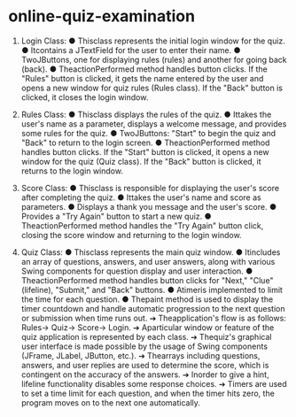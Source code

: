 # online-quiz-examination
 1. Login Class:
 ● Thisclass represents the initial login window for the quiz.
 ● Itcontains a JTextField for the user to enter their name.
 ● TwoJButtons, one for displaying rules (rules) and another for going back (back).
 ● TheactionPerformed method handles button clicks. If the "Rules" button is clicked, it
 gets the name entered by the user and opens a new window for quiz rules (Rules class). If
 the "Back" button is clicked, it closes the login window.
 
 2. Rules Class:
  ● Thisclass displays the rules of the quiz.
 ● Ittakes the user's name as a parameter, displays a welcome message, and provides some
 rules for the quiz.
 ● TwoJButtons: "Start" to begin the quiz and "Back" to return to the login screen.
 ● TheactionPerformed method handles button clicks. If the "Start" button is clicked, it
 opens a new window for the quiz (Quiz class). If the "Back" button is clicked, it returns
 to the login window.

 3. Score Class:
 ● Thisclass is responsible for displaying the user's score after completing the quiz.
 ● Ittakes the user's name and score as parameters.
 ● Displays a thank you message and the user's score.
 ● Provides a "Try Again" button to start a new quiz.
 ● TheactionPerformed method handles the "Try Again" button click, closing the score
 window and returning to the login window.

 4. Quiz Class:
 ● Thisclass represents the main quiz window.
 ● Itincludes an array of questions, answers, and user answers, along with various Swing
 components for question display and user interaction.
 ● TheactionPerformed method handles button clicks for "Next," "Clue" (lifeline),
 "Submit," and "Back" buttons.
 ● Atimeris implemented to limit the time for each question.
 ● Thepaint method is used to display the timer countdown and handle automatic
 progression to the next question or submission when time runs out.
➔ Theapplication's flow is as follows: Rules-> Quiz-> Score-> Login.
 ➔ Aparticular window or feature of the quiz application is represented by each
 class.
 ➔ Thequiz's graphical user interface is made possible by the usage of Swing
 components (JFrame, JLabel, JButton, etc.).
 ➔ Thearrays including questions, answers, and user replies are used to determine
 the score, which is contingent on the accuracy of the answers.
 ➔ Inorder to give a hint, lifeline functionality disables some response choices.
 ➔ Timers are used to set a time limit for each question, and when the timer hits zero,
 the program moves on to the next one automatically.




